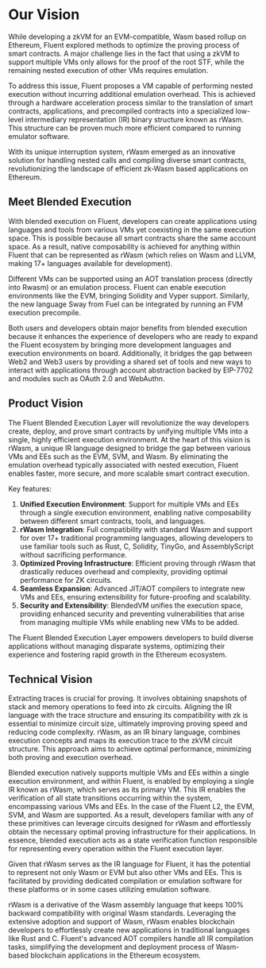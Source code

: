 # Our Vision

While developing a zkVM for an EVM-compatible, Wasm based rollup on Ethereum, Fluent explored methods to optimize the
proving process of smart contracts.
A major challenge lies in the fact that using a zkVM to support multiple VMs only allows for the proof of the root STF,
while the remaining nested execution of other VMs requires emulation.

To address this issue, Fluent proposes a VM capable of performing nested execution without incurring additional
emulation overhead.
This is achieved through a hardware acceleration process similar to the translation of smart contracts, applications,
and precompiled contracts into a specialized low-level intermediary representation (IR) binary structure known as rWasm.
This structure can be proven much more efficient compared to running emulator software.

With its unique interruption system, rWasm emerged as an innovative solution for handling nested calls and compiling
diverse smart contracts, revolutionizing the landscape of efficient zk-Wasm based applications on Ethereum.

## Meet Blended Execution

With blended execution on Fluent, developers can create applications using languages and tools from various VMs yet
coexisting in the same execution space.
This is possible because all smart contracts share the same account space.
As a result, native composability is achieved for anything within Fluent that can be represented as rWasm (which relies
on Wasm and LLVM, making 17+ languages available for development).

Different VMs can be supported using an AOT translation process (directly into Rwasm) or an emulation process.
Fluent can enable execution environments like the EVM, bringing Solidity and Vyper support.
Similarly, the new language Sway from Fuel can be integrated by running an FVM execution precompile.

Both users and developers obtain major benefits from blended execution because it enhances the experience of developers
who are ready to expand the Fluent ecosystem by bringing more development languages and execution environments on board.
Additionally, it bridges the gap between Web2 and Web3 users by providing a shared set of tools and new ways to interact
with applications through account abstraction backed by EIP-7702 and modules such as OAuth 2.0 and WebAuthn.

## Product Vision

The Fluent Blended Execution Layer will revolutionize the way developers create, deploy, and prove smart contracts by
unifying multiple VMs into a single, highly efficient execution environment. At the heart of this vision is rWasm, a
unique IR language designed to bridge the gap between various VMs and EEs such as the EVM, SVM, and Wasm. By eliminating
the emulation overhead typically associated with nested execution, Fluent enables faster, more secure, and more scalable
smart contract execution.

Key features:

1. **Unified Execution Environment**: Support for multiple VMs and EEs through a single execution environment, enabling
   native composability between different smart contracts, tools, and languages.
2. **rWasm Integration**: Full compatibility with standard Wasm and support for over 17+ traditional programming
   languages, allowing developers to use familiar tools such as Rust, C, Solidity, TinyGo, and AssemblyScript without
   sacrificing performance.
3. **Optimized Proving Infrastructure**: Efficient proving through rWasm that drastically reduces overhead and
   complexity, providing optimal performance for ZK circuits.
4. **Seamless Expansion**: Advanced JIT/AOT compilers to integrate new VMs and EEs, ensuring extensibility for
   future-proofing and scalability.
5. **Security and Extensibility**: BlendedVM unifies the execution space, providing enhanced security and preventing
   vulnerabilities that arise from managing multiple VMs while enabling new VMs to be added.

The Fluent Blended Execution Layer empowers developers to build diverse applications without managing disparate systems,
optimizing their experience and fostering rapid growth in the Ethereum ecosystem.

## Technical Vision

Extracting traces is crucial for proving. It involves obtaining snapshots of stack and memory operations to feed into zk
circuits. Aligning the IR language with the trace structure and ensuring its compatibility with zk is essential to
minimize circuit size, ultimately improving proving speed and reducing code complexity. rWasm, as an IR binary language,
combines execution concepts and maps its execution trace to the zkVM circuit structure. This approach aims to achieve
optimal performance, minimizing both proving and execution overhead.

Blended execution natively supports multiple VMs and EEs within a single execution environment, and within Fluent, is
enabled by employing a single IR known as rWasm, which serves as its primary VM. This IR enables the verification of all
state transitions occurring within the system, encompassing various VMs and EEs. In the case of the Fluent L2, the EVM,
SVM, and Wasm are supported. As a result, developers familiar with any of these primitives can leverage circuits
designed for rWasm and effortlessly obtain the necessary optimal proving infrastructure for their applications. In
essence, blended execution acts as a state verification function responsible for representing every operation within the
Fluent execution layer.

Given that rWasm serves as the IR language for Fluent, it has the potential to represent not only Wasm or EVM but also
other VMs and EEs. This is facilitated by providing dedicated compilation or emulation software for these platforms or
in some cases utilizing emulation software.

rWasm is a derivative of the Wasm assembly language that keeps 100% backward compatibility with original Wasm standards.
Leveraging the extensive adoption and support of Wasm, rWasm enables blockchain developers to effortlessly create new
applications in traditional languages like Rust and C. Fluent's advanced AOT compilers handle all IR compilation tasks,
simplifying the development and deployment process of Wasm-based blockchain applications in the Ethereum ecosystem.